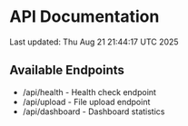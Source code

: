 # API Documentation

Last updated: Thu Aug 21 21:44:17 UTC 2025

## Available Endpoints
- /api/health - Health check endpoint
- /api/upload - File upload endpoint
- /api/dashboard - Dashboard statistics
